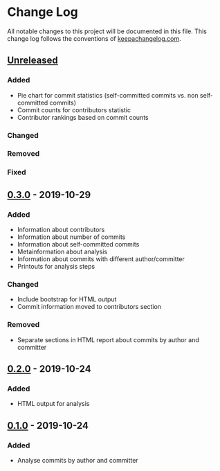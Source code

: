 # Change Log
All notable changes to this project will be documented in this file. This change log follows the conventions of [keepachangelog.com](http://keepachangelog.com/).

## [Unreleased]
### Added
- Pie chart for commit statistics (self-committed commits vs. non self-committed commits)
- Commit counts for contributors statistic
- Contributor rankings based on commit counts
### Changed
### Removed
### Fixed

## [0.3.0] - 2019-10-29
### Added
- Information about contributors
- Information about number of commits
- Information about self-committed commits
- Metainformation about analysis
- Information about commits with different author/committer
- Printouts for analysis steps
### Changed
- Include bootstrap for HTML output
- Commit information moved to contributors section
### Removed
- Separate sections in HTML report about commits by author and committer

## [0.2.0] - 2019-10-24
### Added
- HTML output for analysis

## [0.1.0] - 2019-10-24
### Added
- Analyse commits by author and committer

[Unreleased]: https://github.com/gernd/repo-analyzer/compare/v0.3.0...HEAD
[0.3.0]: https://github.com/gernd/repo-analyzer/compare/v0.2.0...v0.3.0
[0.2.0]: https://github.com/gernd/repo-analyzer/compare/v0.1.0...v0.2.0
[0.1.0]: https://github.com/gernd/repo-analyzer/compare/v0.0.1...v0.1.0
